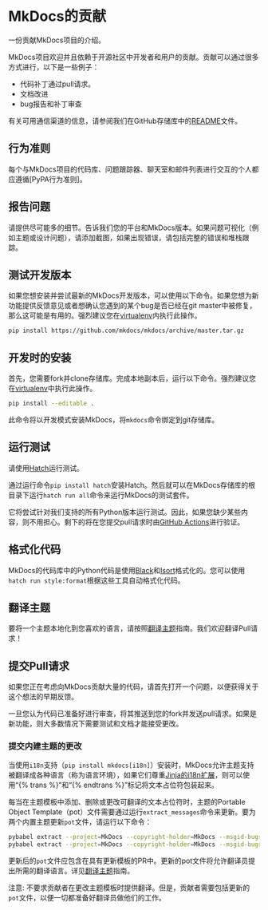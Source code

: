 # MkDocs的贡献

一份贡献MkDocs项目的介绍。

MkDocs项目欢迎并且依赖于开源社区中开发者和用户的贡献。贡献可以通过很多方式进行，以下是一些例子：

- 代码补丁通过pull请求。
- 文档改进
- bug报告和补丁审查

有关可用通信渠道的信息，请参阅我们在GitHub存储库中的[README](https://github.com/mkdocs/mkdocs/blob/master/README.md)文件。

## 行为准则

每个与MkDocs项目的代码库、问题跟踪器、聊天室和邮件列表进行交互的个人都应遵循[PyPA行为准则]。

## 报告问题

请提供尽可能多的细节。告诉我们您的平台和MkDocs版本。如果问题可视化（例如主题或设计问题），请添加截图，如果出现错误，请包括完整的错误和堆栈跟踪。

## 测试开发版本

如果您想安装并尝试最新的MkDocs开发版本，可以使用以下命令。如果您想为新功能提供反馈意见或者想确认您遇到的某个bug是否已经在git master中被修复，那么这可能是有用的。强烈建议您在[virtualenv]内执行此操作。

```bash
pip install https://github.com/mkdocs/mkdocs/archive/master.tar.gz
```

## 开发时的安装

首先，您需要fork并clone存储库。完成本地副本后，运行以下命令。强烈建议您在[virtualenv]中执行此操作。

```bash
pip install --editable .
```

此命令将以开发模式安装MkDocs，将`mkdocs`命令绑定到git存储库。

## 运行测试

请使用[Hatch]运行测试。

通过运行命令`pip install hatch`安装Hatch。然后就可以在MkDocs存储库的根目录下运行`hatch run all`命令来运行MkDocs的测试套件。

它将尝试针对我们支持的所有Python版本运行测试。因此，如果您缺少某些内容，则不用担心。剩下的将在您提交pull请求时由[GitHub Actions]进行验证。

## 格式化代码

MkDocs的代码库中的Python代码是使用[Black]和[Isort]格式化的。您可以使用`hatch run style:format`根据这些工具自动格式化代码。

## 翻译主题

要将一个主题本地化到您喜欢的语言，请按照[翻译主题]指南。我们欢迎翻译Pull请求！

## 提交Pull请求

如果您正在考虑向MkDocs贡献大量的代码，请首先打开一个问题，以便获得关于这个想法的早期反馈。

一旦您认为代码已准备好进行审查，将其推送到您的fork并发送pull请求。如果是新功能，则大多数情况下需要测试和文档才能接受更改。

### 提交内建主题的更改

当使用`i18n`支持（`pip install mkdocs[i18n]`）安装时，MkDocs允许主题支持被翻译成各种语言（称为语言环境），如果它们尊重[Jinja的i18n扩展]，则可以使用“{% trans %}”和“{% endtrans %}”标记将文本占位符包装起来。

每当在主题模板中添加、删除或更改可翻译的文本占位符时，主题的Portable Object Template（pot）文件需要通过运行`extract_messages`命令来更新。要为两个内置主题更新`pot`文件，请运行以下命令：

```bash
pybabel extract --project=MkDocs --copyright-holder=MkDocs --msgid-bugs-address='https://github.com/mkdocs/mkdocs/issues' --no-wrap --version="$(hatch version)" --mapping-file mkdocs/themes/babel.cfg --output-file mkdocs/themes/mkdocs/messages.pot mkdocs/themes/mkdocs
pybabel extract --project=MkDocs --copyright-holder=MkDocs --msgid-bugs-address='https://github.com/mkdocs/mkdocs/issues' --no-wrap --version="$(hatch version)" --mapping-file mkdocs/themes/babel.cfg --output-file mkdocs/themes/readthedocs/messages.pot mkdocs/themes/readthedocs
```

更新后的`pot`文件应包含在具有更新模板的PR中。更新的pot文件将允许翻译员提出所需的翻译语言。详见[翻译主题]指南。

注意:
不要求贡献者在更改主题模板时提供翻译。但是，贡献者需要包括更新的`pot`文件，以便一切都准备好翻译员做他们的工作。

[virtualenv]: https://virtualenv.pypa.io/en/latest/user_guide.html
[pip]: https://pip.pypa.io/en/stable/
[Hatch]: https://hatch.pypa.io/
[GitHub Actions]: https://docs.github.com/actions
[PyPA Code of Conduct]: https://www.pypa.io/en/latest/code-of-conduct/
[翻译主题]: ../dev-guide/translations.md
[Jinja的i18n扩展]: https://jinja.palletsprojects.com/en/latest/extensions/#i18n-extension
[Black]: https://pypi.org/project/black/
[Isort]: https://pypi.org/project/isort/